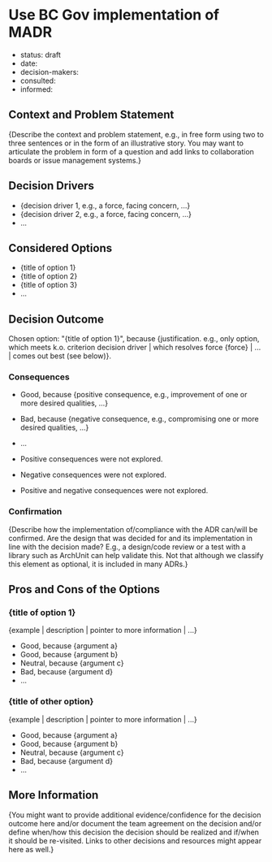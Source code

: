 [//]: # "bc-madr v0.1.0"

<!-- modified MADR 4.0.0 -->

# Use BC Gov implementation of MADR

- status: draft <!-- proposed | rejected | accepted | deprecated | ... | superseded by ADR-0123 -->
- date: <!-- YYYY-MM-DD when the decision was last updated -->
- decision-makers: <!-- list everyone involved in the decision -->
- consulted: <!-- list everyone whose opinions are sought (typically subject-matter experts); and with whom there is a two-way communication --> <!-- OPTIONAL -->
- informed: <!-- list everyone who is kept up-to-date on progress; and with whom there is a one-way communication} --> <!-- OPTIONAL -->

## Context and Problem Statement

{Describe the context and problem statement, e.g., in free form using two to three sentences or in the form of an illustrative story. You may want to articulate the problem in form of a question and add links to collaboration boards or issue management systems.}

## Decision Drivers <!-- OPTIONAL -->

- {decision driver 1, e.g., a force, facing concern, ...}
- {decision driver 2, e.g., a force, facing concern, ...}
- ... <!-- numbers of drivers can vary -->

## Considered Options

- {title of option 1}
- {title of option 2}
- {title of option 3}
- ... <!-- numbers of options can vary -->

## Decision Outcome

Chosen option: "{title of option 1}", because {justification. e.g., only option, which meets k.o. criterion decision driver | which resolves force {force} | ... | comes out best (see below)}.

### Consequences

- Good, because {positive consequence, e.g., improvement of one or more desired qualities, ...} <!-- OPTIONAL -->
- Bad, because {negative consequence, e.g., compromising one or more desired qualities, ...} <!-- OPTIONAL -->
- ... <!-- numbers of consequences can vary -->

- Positive consequences were not explored. <!-- REQUIRED if no positive consequences listed, or -->
- Negative consequences were not explored. <!-- REQUIRED if no negative consequences listed, or -->
- Positive and negative consequences were not explored. <!-- REQUIRED instead if no positive or negative consequences listed -->

### Confirmation <!-- OPTIONAL -->

{Describe how the implementation of/compliance with the ADR can/will be confirmed. Are the design that was decided for and its implementation in line with the decision made? E.g., a design/code review or a test with a library such as ArchUnit can help validate this. Not that although we classify this element as optional, it is included in many ADRs.}

## Pros and Cons of the Options <!-- OPTIONAL -->

### {title of option 1}

{example | description | pointer to more information | ...} <!-- OPTIONAL -->

- Good, because {argument a}
- Good, because {argument b}
- Neutral, because {argument c} <!-- use "neutral" if the given argument weights neither for good nor bad -->
- Bad, because {argument d}
- ... <!-- numbers of pros and cons can vary -->

### {title of other option}

{example | description | pointer to more information | ...} <!-- OPTIONAL -->

- Good, because {argument a}
- Good, because {argument b}
- Neutral, because {argument c}
- Bad, because {argument d}
- ...

## More Information <!-- OPTIONAL -->

{You might want to provide additional evidence/confidence for the decision outcome here and/or document the team agreement on the decision and/or define when/how this decision the decision should be realized and if/when it should be re-visited. Links to other decisions and resources might appear here as well.}
